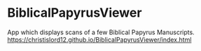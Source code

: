 # BiblicalPapyrusViewer
App which displays scans of a few Biblical Papyrus Manuscripts. https://christislord12.github.io/BiblicalPapyrusViewer/index.html
